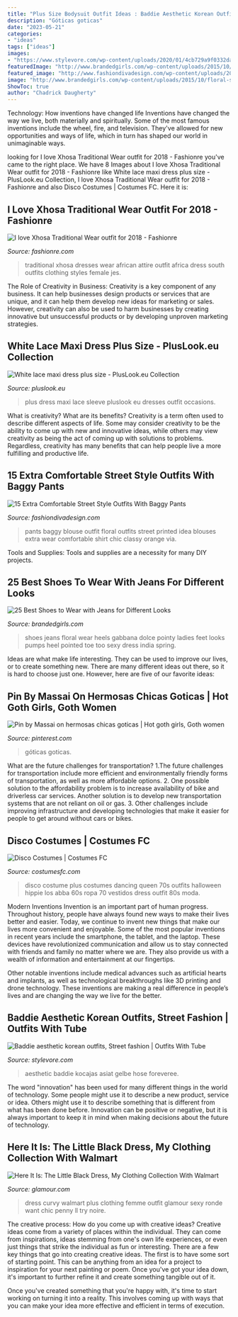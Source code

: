 ```yaml
---
title: "Plus Size Bodysuit Outfit Ideas : Baddie Aesthetic Korean Outfits, Street Fashion"
description: "Góticas goticas"
date: "2023-05-21"
categories:
- "ideas"
tags: ["ideas"]
images:
- "https://www.stylevore.com/wp-content/uploads/2020/01/4cb729a9f0332da1461839d7450b3e30.jpg"
featuredImage: "http://www.brandedgirls.com/wp-content/uploads/2015/10/floral-shoes.jpg"
featured_image: "http://www.fashiondivadesign.com/wp-content/uploads/2014/07/capa-de-ozono-negro-sheinside-taconeslook-main-single.jpg"
image: "http://www.brandedgirls.com/wp-content/uploads/2015/10/floral-shoes.jpg"
ShowToc: true
author: "Chadrick Daugherty"
---
```



Technology: How inventions have changed life
Inventions have changed the way we live, both materially and spiritually. Some of the most famous inventions include the wheel, fire, and television. They've allowed for new opportunities and ways of life, which in turn has shaped our world in unimaginable ways.

	

		
looking for I love Xhosa Traditional Wear outfit for 2018 - Fashionre you've came to the right place. We have 8 Images about I love Xhosa Traditional Wear outfit for 2018 - Fashionre like White lace maxi dress plus size - PlusLook.eu Collection, I love Xhosa Traditional Wear outfit for 2018 - Fashionre and also Disco Costumes | Costumes FC. Here it is:
		
    
## I Love Xhosa Traditional Wear Outfit For 2018 - Fashionre

<img loading=lazy src="https://lh3.googleusercontent.com/-3rF_zq4Cemc/WjASprl6RdI/AAAAAAAEkns/QzIi15YQkjgatiDJk_aUJnsYqTE31bmugCHMYCw/s0/img38bf497b1aba206328511d780d02bb44.jpg" onerror="this.onerror=null;this.src='https://tse2.mm.bing.net/th?id=OIP.SEHfFOX2icdcVdoOditbrwHaJ3&amp;pid=15.1';" alt="I love Xhosa Traditional Wear outfit for 2018 - Fashionre">

_Source: fashionre.com_

>traditional xhosa dresses wear african attire outfit africa dress south outfits clothing styles female jes. 

	

The Role of Creativity in Business:
Creativity is a key component of any business. It can help businesses design products or services that are unique, and it can help them develop new ideas for marketing or sales. However, creativity can also be used to harm businesses by creating innovative but unsuccessful products or by developing unproven marketing strategies.

    
## White Lace Maxi Dress Plus Size - PlusLook.eu Collection

<img loading=lazy src="https://pluslook.eu/wp-content/uploads/933566.jpg" onerror="this.onerror=null;this.src='https://tse4.mm.bing.net/th?id=OIP.HyZ35Hglv755G1oFNr8IGwHaKl&amp;pid=15.1';" alt="White lace maxi dress plus size - PlusLook.eu Collection">

_Source: pluslook.eu_

>plus dress maxi lace sleeve pluslook eu dresses outfit occasions. 

	

What is creativity? What are its benefits?
Creativity is a term often used to describe different aspects of life. Some may consider creativity to be the ability to come up with new and innovative ideas, while others may view creativity as being the act of coming up with solutions to problems. Regardless, creativity has many benefits that can help people live a more fulfilling and productive life.

    
## 15 Extra Comfortable Street Style Outfits With Baggy Pants

<img loading=lazy src="http://www.fashiondivadesign.com/wp-content/uploads/2014/07/capa-de-ozono-negro-sheinside-taconeslook-main-single.jpg" onerror="this.onerror=null;this.src='https://tse4.mm.bing.net/th?id=OIP.L8Hud_GXI9B5xaxKfnDu3wHaK2&amp;pid=15.1';" alt="15 Extra Comfortable Street Style Outfits With Baggy Pants">

_Source: fashiondivadesign.com_

>pants baggy blouse outfit floral outfits street printed idea blouses extra wear comfortable shirt chic classy orange via. 

	

Tools and Supplies:
Tools and supplies are a necessity for many DIY projects.

    
## 25 Best Shoes To Wear With Jeans For Different Looks

<img loading=lazy src="http://www.brandedgirls.com/wp-content/uploads/2015/10/floral-shoes.jpg" onerror="this.onerror=null;this.src='https://tse1.mm.bing.net/th?id=OIP.96VSSdf5ipE1-gQhQSp9JgHaLH&amp;pid=15.1';" alt="25 Best Shoes to Wear with Jeans for Different Looks">

_Source: brandedgirls.com_

>shoes jeans floral wear heels gabbana dolce pointy ladies feet looks pumps heel pointed toe too sexy dress india spring. 

	

Ideas are what make life interesting. They can be used to improve our lives, or to create something new. There are many different ideas out there, so it is hard to choose just one. However, here are five of our favorite ideas: 

    
## Pin By Massai On Hermosas Chicas Goticas | Hot Goth Girls, Goth Women

<img loading=lazy src="https://i.pinimg.com/736x/34/1c/e0/341ce05ca55569308b20a7fa26620708.jpg" onerror="this.onerror=null;this.src='https://tse3.mm.bing.net/th?id=OIP.PrJUCtMgJIXWceUF5EHbewHaL0&amp;pid=15.1';" alt="Pin by Massai on hermosas chicas goticas | Hot goth girls, Goth women">

_Source: pinterest.com_

>góticas goticas. 

	

What are the future challenges for transportation?
1.The future challenges for transportation include more efficient and environmentally friendly forms of transportation, as well as more affordable options. 
2. One possible solution to the affordability problem is to increase availability of bike and driverless car services. Another solution is to develop new transportation systems that are not reliant on oil or gas. 
3. Other challenges include improving infrastructure and developing technologies that make it easier for people to get around without cars or bikes.

    
## Disco Costumes | Costumes FC

<img loading=lazy src="http://www.costumesfc.com/wp-content/uploads/2014/12/Plus-Size-Disco-Costumes.jpg" onerror="this.onerror=null;this.src='https://tse3.mm.bing.net/th?id=OIP.kxU2fFCu8okMRFxJ9cugxwHaPJ&amp;pid=15.1';" alt="Disco Costumes | Costumes FC">

_Source: costumesfc.com_

>disco costume plus costumes dancing queen 70s outfits halloween hippie los abba 60s ropa 70 vestidos dress outfit 80s moda. 

	

Modern Inventions
Invention is an important part of human progress. Throughout history, people have always found new ways to make their lives better and easier. Today, we continue to invent new things that make our lives more convenient and enjoyable.
Some of the most popular inventions in recent years include the smartphone, the tablet, and the laptop. These devices have revolutionized communication and allow us to stay connected with friends and family no matter where we are. They also provide us with a wealth of information and entertainment at our fingertips.

Other notable inventions include medical advances such as artificial hearts and implants, as well as technological breakthroughs like 3D printing and drone technology. These inventions are making a real difference in people’s lives and are changing the way we live for the better.

    
## Baddie Aesthetic Korean Outfits, Street Fashion | Outfits With Tube

<img loading=lazy src="https://www.stylevore.com/wp-content/uploads/2020/01/4cb729a9f0332da1461839d7450b3e30.jpg" onerror="this.onerror=null;this.src='https://tse1.mm.bing.net/th?id=OIP.nYgiwZA44bUanyLO8qloRgHaJF&amp;pid=15.1';" alt="Baddie aesthetic korean outfits, Street fashion | Outfits With Tube">

_Source: stylevore.com_

>aesthetic baddie kocajas asiat gelbe hose foreveree. 

	

The word "innovation" has been used for many different things in the world of technology. Some people might use it to describe a new product, service or idea. Others might use it to describe something that is different from what has been done before. Innovation can be positive or negative, but it is always important to keep it in mind when making decisions about the future of technology.

    
## Here It Is: The Little Black Dress, My Clothing Collection With Walmart

<img loading=lazy src="https://media.glamour.com/photos/56958eb0d9dab9ff41b275e7/master/pass/fashion-2013-02-penny-chic-black-dress-curvy-main.jpg" onerror="this.onerror=null;this.src='https://tse4.mm.bing.net/th?id=OIP.AunbxhFu4WRggozd1SguKAHaLH&amp;pid=15.1';" alt="Here It Is: The Little Black Dress, My Clothing Collection With Walmart">

_Source: glamour.com_

>dress curvy walmart plus clothing femme outfit glamour sexy ronde want chic penny ll try noire. 

	

The creative process: How do you come up with creative ideas?
Creative ideas come from a variety of places within the individual. They can come from inspirations, ideas stemming from one's own life experiences, or even just things that strike the individual as fun or interesting. 
There are a few key things that go into creating creative ideas. The first is to have some sort of starting point. This can be anything from an idea for a project to inspiration for your next painting or poem. Once you've got your idea down, it's important to further refine it and create something tangible out of it. 

Once you've created something that you're happy with, it's time to start working on turning it into a reality. This involves coming up with ways that you can make your idea more effective and efficient in terms of execution.

